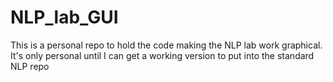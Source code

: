 # NLP_lab_GUI
This is a personal repo to hold the code making the NLP lab work graphical. It's only personal until I can get a working version to put into the standard NLP repo
